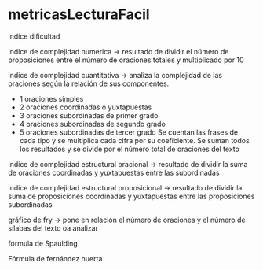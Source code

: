 # metricasLecturaFacil

indice dificultad

indice de complejidad numerica -> resultado de dividir el número de proposiciones entre el número de oraciones totales y multiplicado por 10

indice de complejidad cuantitativa -> analiza la complejidad de las oraciones según la relación de sus componentes.
  * 1 oraciones simples
  * 2 oraciones  coordinadas o yuxtapuestas
  * 3 oraciones subordinadas de primer grado
  * 4 oraciones subordinadas de segundo grado
  * 5 oraciones subordinadas de tercer grado
    Se cuentan las frases de cada tipo y se multiplica cada cifra por su coeficiente. Se suman todos los resultados y se divide por el número total de oraciones del texto

indice de complejidad estructural oracional -> resultado de dividir la suma de oraciones coordinadas y yuxtapuestas entre las subordinadas

indice de complejidad estructural proposicional -> resultado de dividir la suma de proposiciones coordinadas y yuxtapuestas entre las proposiciones subordinadas

gráfico de fry -> pone en relación el número de oraciones y el número de sílabas del texto oa analizar

fórmula de Spaulding

Fórmula de fernández huerta
